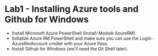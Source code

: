 # Lab1 - Installing Azure tools and Github for Windows

* Install Microsoft Azure PowerShell (Install-Module AzureRM)
* Initialize Azure RM PowerShell and make sure you can use the Login-AzureRmAccount cmdlet with your Azure Pass.
* Install Github for Windows (we'll need the Git Shell later).
